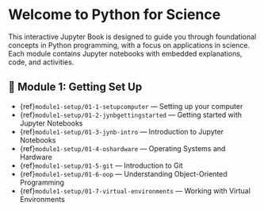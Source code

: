 # Welcome to Python for Science

This interactive Jupyter Book is designed to guide you through foundational concepts in Python programming, with a focus on applications in science. Each module contains Jupyter notebooks with embedded explanations, code, and activities.

## 📘 Module 1: Getting Set Up

- {ref}`module1-setup/01-1-setupcomputer` — Setting up your computer  
- {ref}`module1-setup/01-2-jynbgettingstarted` — Getting started with Jupyter Notebooks  
- {ref}`module1-setup/01-3-jynb-intro` — Introduction to Jupyter Notebooks  
- {ref}`module1-setup/01-4-oshardware` — Operating Systems and Hardware  
- {ref}`module1-setup/01-5-git` — Introduction to Git  
- {ref}`module1-setup/01-6-oop` — Understanding Object-Oriented Programming  
- {ref}`module1-setup/01-7-virtual-environments` — Working with Virtual Environments  
